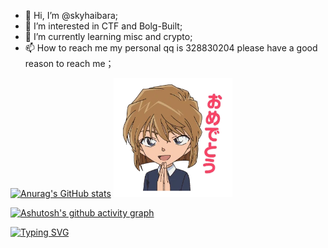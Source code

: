 - 👋 Hi, I’m @skyhaibara;
- 👀 I’m interested in CTF and Bolg-Built;
- 🌱 I’m currently learning misc and crypto;
- 📫 How to reach me my personal qq is 328830204 please have a good reason to reach me；

[![Anurag's GitHub stats](https://github-readme-stats.vercel.app/api?username=skyhaibara&theme=material-palenight)](https://github.com/skyhaibara/github-readme-stats)    <img src="hello.webp" alt="hello" width="190" height="190" />

[![Ashutosh's github activity graph](https://github-readme-activity-graph.vercel.app/graph?username=skyhaibara&theme=rogue)](https://github.com/skyhaibara/github-readme-activity-graph)

[![Typing SVG](https://readme-typing-svg.demolab.com?font=Playpen+Sans&pause=1000&color=7B22A9&center=true&vCenter=true&repeat=false&width=435&lines=Your+world+is+big%2C+I+become+dispensable)](https://git.io/typing-svg)

<!---
skyhaibara/skyhaibara is a ✨ special ✨ repository because its `README.md` (this file) appears on your GitHub profile.
You can click the Preview link to take a look at your changes.
--->

